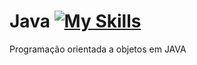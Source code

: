 # Java [![My Skills](https://skills.thijs.gg/icons?i=java&theme=dark)](https://skills.thijs.gg)
Programação orientada a objetos em JAVA

